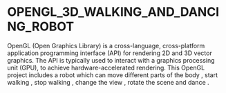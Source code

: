 # OPENGL_3D_WALKING_AND_DANCING_ROBOT

OpenGL (Open Graphics Library) is a cross-language, cross-platform application programming interface (API) for rendering 2D and 3D vector graphics. The API is typically used to interact with a graphics processing unit (GPU), to achieve hardware-accelerated rendering.
This OpenGL project includes a robot which can move different parts of the body , start walking , stop walking , change the view , rotate the scene and dance .
